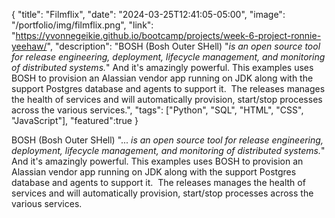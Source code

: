 {
  "title": "Filmflix",
  "date": "2024-03-25T12:41:05-05:00",
  "image": "/portfolio/img/filmflix.png",
  "link": "https://yvonnegeikie.github.io/bootcamp/projects/week-6-project-ronnie-yeehaw/",
  "description": "BOSH (Bosh Outer SHell) \"<em>is an open source tool for release engineering, deployment, lifecycle management, and monitoring of distributed systems.</em>\" And it's amazingly powerful. This examples uses BOSH to provision an Alassian vendor app running on JDK along with the support Postgres database and agents to support it.  The releases manages the health of services and will automatically provision, start/stop processes across the various services.",
  "tags": ["Python", "SQL", "HTML", "CSS", "JavaScript"],
  "featured":true
}

BOSH (Bosh Outer SHell) "...<em> is an open source tool for release engineering, deployment, lifecycle management, and monitoring of distributed systems.</em>" And it's amazingly powerful. This examples uses BOSH to provision an Alassian vendor app running on JDK along with the support Postgres database and agents to support it.  The releases manages the health of services and will automatically provision, start/stop processes across the various services.
